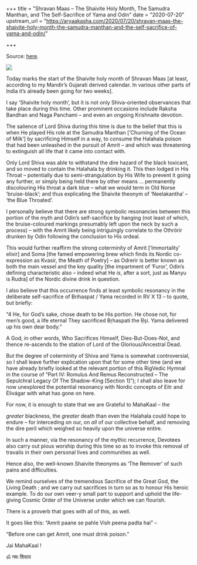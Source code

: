 +++
title = "Shravan Maas – The Shaivite Holy Month, The Samudra Manthan, and The Self-Sacrifice of Yama and Odin"
date = "2020-07-20"
upstream_url = "https://aryaakasha.com/2020/07/20/shravan-maas-the-shaivite-holy-month-the-samudra-manthan-and-the-self-sacrifice-of-yama-and-odin/"

+++

Source: [here](https://aryaakasha.com/2020/07/20/shravan-maas-the-shaivite-holy-month-the-samudra-manthan-and-the-self-sacrifice-of-yama-and-odin/).

![](https://aryaakasha.files.wordpress.com/2020/07/13709867_10157199917130574_1104202044869570276_n.jpg?w=497)

Today marks the start of the Shaivite holy month of Shravan Maas \[at least, according to my Mandir’s Gujarati derived calendar. In various other parts of India it’s already been going for two weeks\].

I say ‘Shaivite holy month’, but it is not only Shiva-oriented observances that take place during this time. Other prominent occasions include Raksha Bandhan and Naga Panchami – and even an ongoing Krishnaite devotion.

The salience of Lord Shiva during this time is due to the belief that this is when He played His role at the Samudra Manthan \[‘Churning of the Ocean of Milk’\] by sacrificing Himself in a way, to consume the Halahala poison that had been unleashed in the pursuit of Amrit – and which was threatening to extinguish all life that it came into contact with.

Only Lord Shiva was able to withstand the dire hazard of the black toxicant, and so moved to contain the Halahala by drinking it. This then lodged in His Throat – potentially due to semi-strangulation by His Wife to prevent it going any further, or simply being held there by other means … permanently discolouring His throat a dark blue – what we would term in Old Norse ‘bruise-black’; and thus explicating the Shaivite theonym of ‘Neelakantha’ – ‘the Blue Throated’.

I personally believe that there are strong symbolic resonancies between this portion of the myth and Odin’s self-sacrifice by hanging (not least of which, the bruise-coloured markings presumably left upon the neck by such a process) – with the Amrit likely being intriguingly correlate to the Othrörir drunken by Odin following the conclusion to His ordeal.

This would further reaffirm the strong coterminity of Amrit \[‘Immortality’ elixir\] and Soma \[the famed empowering brew which finds its Nordic co-expression as Kvasir, the Meath of Poetry\] – as Odrerir is better known as both the main vessel and the key quality \[the impartment of ‘Furor’, Odin’s defining characteristic also – indeed what He *is*, after a sort, just as Manyu is Rudra\] of the Nordic divine drink in question.

I also believe that this occurrence finds at least symbolic resonancy in the deliberate self-sacrifice of Brihaspat / Yama recorded in RV X 13 – to quote, but briefly:

“4 He, for God’s sake, chose death to be His portion. He chose not, for men’s good, a life eternal They sacrificed Bṛhaspati the Ṛṣi. Yama delivered up his own dear body.”

A God, in other words, Who Sacrifices Himself, Dies-But-Does-Not, and thence re-ascends to the station of Lord of the Glorious/Ancestral Dead.

But the degree of coterminity of Shiva and Yama is somewhat controversial, so I shall leave further explication upon that for some other time (and we have already briefly looked at the relevant portion of this RigVedic Hymnal in the course of “Part IV: Romulus And Remus Reconstructed – The Sepulchral Legacy Of The Shadow-King \[Section 1\]”); I shall also leave for now unexplored the potential resonancy with Nordic concepts of Eitr and Élivágar with what has gone on here.

For now, it is enough to state that we are Grateful to MahaKaal – the

*greater* blackness, the *greater* death than even the Halahala could
hope to endure – for interceding on our, on *all* of our collective behalf, and removing the dire peril which weighed so heavily upon the universe entire.

In such a manner, via the resonancy of the mythic recurrence, Devotees also carry out pious worship during this time so as to invoke this removal of travails in their own personal lives and communities as well.

Hence also, the well-known Shaivite theonyms as ‘The Remover’ of such pains and difficulties.

We remind ourselves of the tremendous Sacrifice of the Great God, the Living Death ; and we carry out sacrifices in turn so as to honour His heroic example. To do our own veer-y small part to support and uphold the life-giving Cosmic Order of the Universe under which we can flourish.

There is a proverb that goes with all of this, as well.

It goes like this: “Amrit paane se pahle Vish peena padta hai” –

“Before one can get Amrit, one must drink poison.”

Jai MahaKaal !

ॐ नमः शिवाय